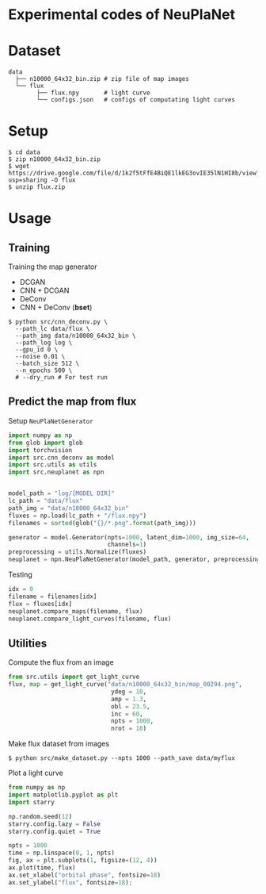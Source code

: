 Experimental codes of NeuPlaNet
===

# Dataset
```
data
  ├── n10000_64x32_bin.zip # zip file of map images
  └── flux 
        ├── flux.npy       # light curve
        └── configs.json   # configs of computating light curves
```

# Setup
```
$ cd data
$ zip n10000_64x32_bin.zip
$ wget https://drive.google.com/file/d/1k2f5tFfE4BiQE1lkEG3ovIE35lN1HI8b/view?usp=sharing -O flux
$ unzip flux.zip
```

# Usage
## Training 
Training the map generator
- DCGAN
- CNN + DCGAN
- DeConv
- CNN + DeConv (**bset**)
```
$ python src/cnn_deconv.py \
  --path_lc data/flux \
  --path_img data/n10000_64x32_bin \
  --path_log log \
  --gpu_id 0 \
  --noise 0.01 \
  --batch_size 512 \
  --n_epochs 500 \
  # --dry_run # For test run
```

## Predict the map from flux
Setup ```NeuPlaNetGenerator```
```python
import numpy as np
from glob import glob
import torchvision
import src.cnn_deconv as model
import src.utils as utils
import src.neuplanet as npn


model_path = "log/[MODEL DIR]"
lc_path = "data/flux"
path_img = "data/n10000_64x32_bin"
fluxes = np.load(lc_path + "/flux.npy")
filenames = sorted(glob("{}/*.png".format(path_img)))

generator = model.Generator(npts=1000, latent_dim=1000, img_size=64, 
                            channels=1)
preprocessing = utils.Normalize(fluxes)
neuplanet = npn.NeuPlaNetGenerator(model_path, generator, preprocessing)
```
Testing
```python
idx = 0
filename = filenames[idx]
flux = fluxes[idx]
neuplanet.compare_maps(filename, flux)
neuplanet.compare_light_curves(filename, flux)
```

## Utilities
Compute the flux from an image
```python
from src.utils import get_light_curve
flux, map = get_light_curve("data/n10000_64x32_bin/map_00294.png", 
                             ydeg = 10, 
                             amp = 1.3, 
                             obl = 23.5, 
                             inc = 60, 
                             npts = 1000, 
                             nrot = 10)
```

Make flux dataset from images
```
$ python src/make_dataset.py --npts 1000 --path_save data/myflux
```

Plot a light curve
```python
from numpy as np
import matplotlib.pyplot as plt
import starry

np.random.seed(12)
starry.config.lazy = False
starry.config.quiet = True

npts = 1000
time = np.linspace(0, 1, npts)
fig, ax = plt.subplots(1, figsize=(12, 4))
ax.plot(time, flux)
ax.set_xlabel("orbital phase", fontsize=18)
ax.set_ylabel("flux", fontsize=18);
```
